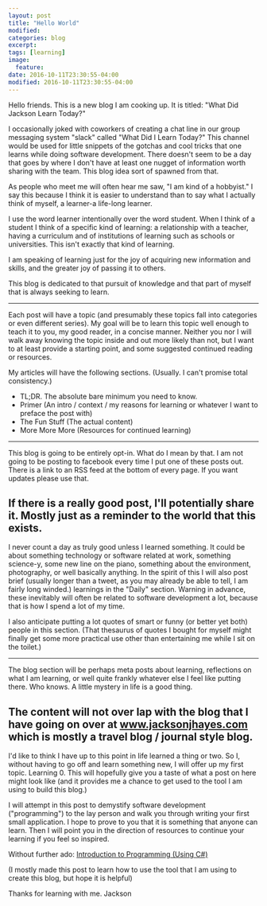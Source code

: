 ```yaml
---
layout: post
title: "Hello World"
modified:
categories: blog
excerpt:
tags: [learning]
image:
  feature:
date: 2016-10-11T23:30:55-04:00
modified: 2016-10-11T23:30:55-04:00
---
```


Hello friends. This is a new blog I am cooking up. It is titled: "What Did Jackson Learn Today?"

I occasionally joked with coworkers of creating a chat line in our group messaging system "slack" called "What Did I Learn Today?" This channel would be used for little snippets of the gotchas and cool tricks that one learns while doing software development. There doesn't seem to be a day that goes by where I don't have at least one nugget of information worth sharing with the team. This blog idea sort of spawned from that.

As people who meet me will often hear me saw, "I am kind of a hobbyist." I say this because I think it is easier to understand than to say what I actually think of myself, a learner-a life-long learner.

I use the word learner intentionally over the word student. When I think of a student I think of a specific kind of learning: a relationship with a teacher, having a curriculum and of institutions of learning such as schools or universities. This isn't exactly that kind of learning.

I am speaking of learning just for the joy of acquiring new information and skills, and the greater joy of passing it to others.  

This blog is dedicated to that pursuit of knowledge and that part of myself that is always seeking to learn.

---

Each post will have a topic (and presumably these topics fall into categories or even different series). My goal will be to learn this topic well enough to teach it to you, my good reader, in a concise manner. Neither you nor I will walk away knowing the topic inside and out more likely than not, but I want to at least provide a starting point, and some suggested continued reading or resources.

My articles will have the following sections. (Usually. I can't promise total consistency.)
- TL;DR. The absolute bare minimum you need to know.
- Primer (An intro / context / my reasons for learning or whatever I want to preface the post with)
- The Fun Stuff (The actual content)
- More More More (Resources for continued learning)
---

This blog is going to be entirely opt-in. What do I mean by that. I am not going to be posting to facebook every time I put one of these posts out. There is a link to an RSS feed at the bottom of every page. If you want updates please use that.

If there is a really good post, I'll potentially share it. Mostly just as a reminder to the world that this exists. 
---

I never count a day as truly good unless I learned something. It could be about something technology or software related at work, something science-y, some new line on the piano, something about the environment, photography, or well basically anything. In the spirit of this I will also post brief (usually longer than a tweet, as you may already be able to tell, I am fairly long winded.) learnings in the "Daily" section. Warning in advance, these inevitably will often be related to software development a lot, because that is how I spend a lot of my time.

I also anticipate putting a lot quotes of smart or funny (or better yet both) people in this section. (That thesaurus of quotes I bought for myself might finally get some more practical use other than entertaining me while I sit on the toilet.)

---

The blog section will be perhaps meta posts about learning, reflections on what I am learning, or well quite frankly whatever else I feel like putting there. Who knows. A little mystery in life is a good thing.

The content will not over lap with the blog that I have going on over at www.jacksonjhayes.com which is mostly a travel blog / journal style blog.
---

I'd like to think I have up to this point in life learned a thing or two. So I, without having to go off and learn something new,  I will offer up my first topic. Learning 0. This will hopefully give you a taste of what a post on here might look like (and it provides me a chance to get used to the tool I am using to build this blog.)

I will attempt in this post to demystify software development ("programming") to the lay person and walk you through writing your first small application. I hope to prove to you that it is something that anyone can learn. Then I will point you in the direction of resources to continue your learning if you feel so inspired.

Without further ado: [Introduction to Programming (Using C#)](http://learn.jacksonjhayes.com/articles/introduction-to-programming/)

(I mostly made this post to learn how to use the tool that I am using to create this blog, but hope it is helpful)


Thanks for learning with me.
Jackson
